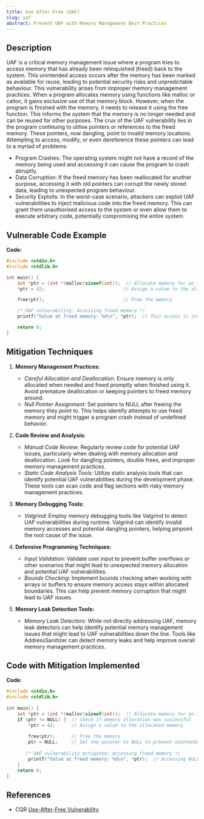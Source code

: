 ```yaml
---
title: Use After Free (UAF)
slug: uaf
abstract: Prevent UAF with Memory Management Best Practices
---
```


## Description
UAF is a critical memory management issue where a program tries to access memory that has already been relinquished (freed) back to the system. This unintended access occurs after the memory has been marked as available for reuse, leading to potential security risks and unpredictable behaviour.
This vulnerability arises from improper memory management practices. When a program allocates memory using functions like malloc or calloc, it gains exclusive use of that memory block. However, when the program is finished with the memory, it needs to release it using the free function. This informs the system that the memory is no longer needed and can be reused for other purposes.
The crux of the UAF vulnerability lies in the program continuing to utilise pointers or references to the freed memory. These pointers, now dangling, point to invalid memory locations. Attempting to access, modify, or even dereference these pointers can lead to a myriad of problems:
* Program Crashes: The operating system might not have a record of the memory being used and accessing it can cause the program to crash abruptly.
* Data Corruption: If the freed memory has been reallocated for another purpose, accessing it with old pointers can corrupt the newly stored data, leading to unexpected program behaviour.
* Security Exploits: In the worst-case scenario, attackers can exploit UAF vulnerabilities to inject malicious code into the freed memory. This can grant them unauthorised access to the system or even allow them to execute arbitrary code, potentially compromising the entire system.


## Vulnerable Code Example
**Code:**
```C
#include <stdio.h>
#include <stdlib.h>

int main() {
    int *ptr = (int *)malloc(sizeof(int));  // Allocate memory for an integer
    *ptr = 42;                             // Assign a value to the allocated memory

    free(ptr);                             // Free the memory

    /* UAF vulnerability: Accessing freed memory */
    printf("Value at freed memory: %d\n", *ptr);  // This access is invalid and can lead to unpredictable behavior

    return 0;
}

```




## Mitigation Techniques
1. **Memory Management Practices:**
   - *Careful Allocation and Deallocation:* Ensure memory is only allocated when needed and freed promptly when finished using it. Avoid premature deallocation or keeping pointers to freed memory around.
   - *Null Pointer Assignment:* Set pointers to NULL after freeing the memory they point to. This helps identify attempts to use freed memory and might trigger a program crash instead of undefined behavior.

2. **Code Review and Analysis:**
   - *Manual Code Review:* Regularly review code for potential UAF issues, particularly when dealing with memory allocation and deallocation. Look for dangling pointers, double frees, and improper memory management practices.
   - *Static Code Analysis Tools:* Utilize static analysis tools that can identify potential UAF vulnerabilities during the development phase. These tools can scan code and flag sections with risky memory management practices.

3. **Memory Debugging Tools:**
   - *Valgrind:* Employ memory debugging tools like Valgrind to detect UAF vulnerabilities during runtime. Valgrind can identify invalid memory accesses and potential dangling pointers, helping pinpoint the root cause of the issue.

4. **Defensive Programming Techniques:**
   - *Input Validation:* Validate user input to prevent buffer overflows or other scenarios that might lead to unexpected memory allocation and potential UAF vulnerabilities.
   - *Bounds Checking:* Implement bounds checking when working with arrays or buffers to ensure memory access stays within allocated boundaries. This can help prevent memory corruption that might lead to UAF issues.

5. **Memory Leak Detection Tools:**
   - *Memory Leak Detectors:* While not directly addressing UAF, memory leak detectors can help identify potential memory management issues that might lead to UAF vulnerabilities down the line. Tools like AddressSanitizer can detect memory leaks and help improve overall memory management practices.



## Code with Mitigation Implemented
**Code:**
```C
#include <stdio.h>
#include <stdlib.h>
 
int main() {
	int *ptr = (int *)malloc(sizeof(int));  // Allocate memory for an integer
	if (ptr != NULL) {  // Check if memory allocation was successful
    	*ptr = 42;   	// Assign a value to the allocated memory
 
        free(ptr);   	// Free the memory
    	ptr = NULL;  	// Set the pointer to NULL to prevent unintended access
 
 	   /* UAF vulnerability mitigated: Accessing freed memory */
        printf("Value at freed memory: %d\n", *ptr);  // Accessing NULL pointer, no longer points to freed memory
	}
	return 0;
}
```

## References
- CQR [Use-After-Free Vulnerability](https://cqr.company/web-vulnerabilities/use-after-free-vulnerability/)
